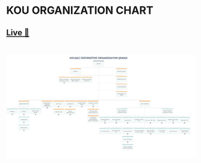 # KOU ORGANIZATION CHART

## [Live 🔗](https://kou-organization-chart.netlify.app/)

<br>

![](chart.png)
